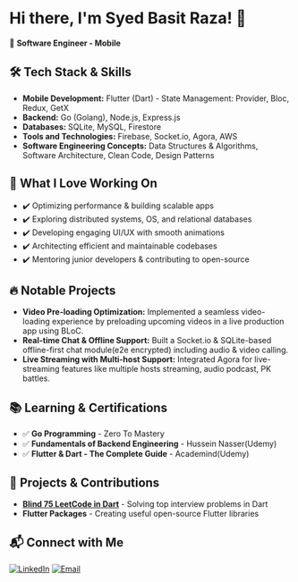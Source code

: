# Hi there, I'm Syed Basit Raza! 👋  
🚀 **Software Engineer - Mobile**  

## 🛠 Tech Stack & Skills
- **Mobile Development:** Flutter (Dart) - State Management: Provider, Bloc, Redux, GetX
- **Backend:** Go (Golang), Node.js, Express.js
- **Databases:** SQLite, MySQL, Firestore  
- **Tools and Technologies:** Firebase, Socket.io, Agora, AWS
- **Software Engineering Concepts:** Data Structures & Algorithms, Software Architecture, Clean Code, Design Patterns

## 🌟 What I Love Working On
- ✔️ Optimizing performance & building scalable apps
- ✔️ Exploring distributed systems, OS, and relational databases
- ✔️ Developing engaging UI/UX with smooth animations
- ✔️ Architecting efficient and maintainable codebases
- ✔️ Mentoring junior developers & contributing to open-source

## 🔥 Notable Projects
- **Video Pre-loading Optimization:** Implemented a seamless video-loading experience by preloading upcoming videos in a live production app using BLoC.
- **Real-time Chat & Offline Support:** Built a Socket.io & SQLite-based offline-first chat module(e2e encrypted) including audio & video calling.
- **Live Streaming with Multi-host Support:** Integrated Agora for live-streaming features like multiple hosts streaming, audio podcast, PK battles.


## 📚 Learning & Certifications
- ✅ **Go Programming** - Zero To Mastery
- ✅ **Fundamentals of Backend Engineering** - Hussein Nasser(Udemy)
- ✅ **Flutter & Dart - The Complete Guide** - Academind(Udemy)

## 🚀 Projects & Contributions  
- **[Blind 75 LeetCode in Dart]([https://github.com/yourrepo](https://github.com/BasitRaza228/dart-leetcode-blind75))** - Solving top interview problems in Dart  
- **Flutter Packages** - Creating useful open-source Flutter libraries  

## 📬 Connect with Me  
[![LinkedIn](https://img.shields.io/badge/-LinkedIn-blue?logo=LinkedIn)](https://www.linkedin.com/in/basit228/) [![Email](https://img.shields.io/badge/-Email-red?logo=gmail&logoColor=white)](mailto:basitraza228@gmail.com)
